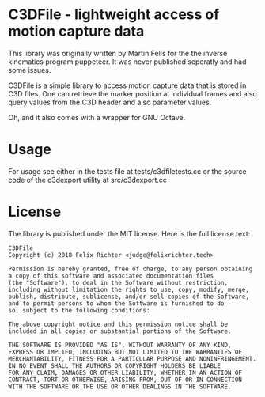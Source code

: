 # C3DFile - lightweight access of motion capture data

This library was originally written by Martin Felis for the the inverse kinematics program puppeteer. It was never published seperatly and had some issues.

C3DFile is a simple library to access motion capture data that is stored
in C3D files. One can retrieve the marker position at individual frames and
also query values from the C3D header and also parameter values.

Oh, and it also comes with a wrapper for GNU Octave.

# Usage

For usage see either in the tests file at tests/c3dfiletests.cc or the
source code of the c3dexport utility at src/c3dexport.cc

# License

The library is published under the MIT license. Here is the full license
text:

    C3DFile
    Copyright (c) 2018 Felix Richter <judge@felixrichter.tech>
    
    Permission is hereby granted, free of charge, to any person obtaining a copy of this software and associated documentation files 
    (the "Software"), to deal in the Software without restriction, including without limitation the rights to use, copy, modify, merge, 
    publish, distribute, sublicense, and/or sell copies of the Software, and to permit persons to whom the Software is furnished to do 
    so, subject to the following conditions:
    
    The above copyright notice and this permission notice shall be included in all copies or substantial portions of the Software.
    
    THE SOFTWARE IS PROVIDED "AS IS", WITHOUT WARRANTY OF ANY KIND, EXPRESS OR IMPLIED, INCLUDING BUT NOT LIMITED TO THE WARRANTIES OF 
    MERCHANTABILITY, FITNESS FOR A PARTICULAR PURPOSE AND NONINFRINGEMENT. IN NO EVENT SHALL THE AUTHORS OR COPYRIGHT HOLDERS BE LIABLE 
    FOR ANY CLAIM, DAMAGES OR OTHER LIABILITY, WHETHER IN AN ACTION OF CONTRACT, TORT OR OTHERWISE, ARISING FROM, OUT OF OR IN CONNECTION 
    WITH THE SOFTWARE OR THE USE OR OTHER DEALINGS IN THE SOFTWARE.
